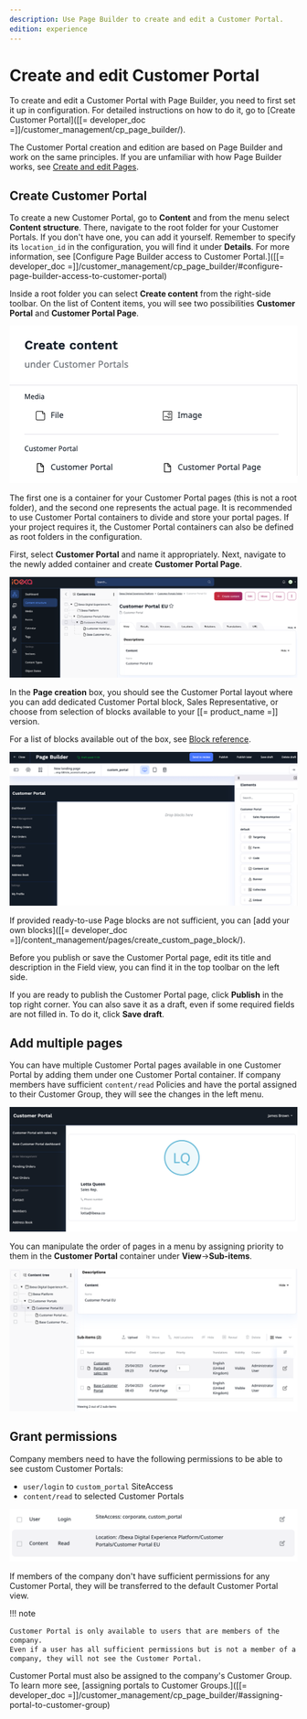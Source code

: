 ```yaml
---
description: Use Page Builder to create and edit a Customer Portal.
edition: experience
---
```


# Create and edit Customer Portal

To create and edit a Customer Portal with Page Builder, you need to first set it up in configuration.
For detailed instructions on how to do it, go to
[Create Customer Portal]([[= developer_doc =]]/customer_management/cp_page_builder/).

The Customer Portal creation and edition are based on Page Builder and work on the same principles.
If you are unfamiliar with how Page Builder works, see [Create and edit Pages](create_edit_pages.md).

## Create Customer Portal

To create a new Customer Portal, go to **Content** and from the menu select **Content structure**.
There, navigate to the root folder for your Customer Portals. 
If you don't have one, you can add it yourself.
Remember to specify its `location_id` in the configuration, you will find it under **Details**.
For more information, see [Configure Page Builder access to Customer Portal.]([[= developer_doc =]]/customer_management/cp_page_builder/#configure-page-builder-access-to-customer-portal)

Inside a root folder you can select **Create content** from the right-side toolbar.
On the list of Content items, you will see two possibilities **Customer Portal** and **Customer Portal Page**.

![Create content tab](img/cp_portal_vs_page.png)

The first one is a container for your Customer Portal pages (this is not a root folder), and the second one represents the actual page.
It is recommended to use Customer Portal containers to divide and store your portal pages.
If your project requires it, the Customer Portal containers can also be defined as root folders in the configuration.

First, select **Customer Portal** and name it appropriately.
Next, navigate to the newly added container and create **Customer Portal Page**. 

![Customer Portal container](img/cp_folder_for_portals.png)

In the **Page creation** box, you should see the Customer Portal layout where you can 
add dedicated Customer Portal block, Sales Representative, or choose from selection of blocks available to your [[= product_name =]] version.

For a list of blocks available out of the box, see [Block reference](block_reference.md).

![Page Builder view](img/cp_page_builder.png)

If provided ready-to-use Page blocks are not sufficient, you can [add your own blocks]([[= developer_doc =]]/content_management/pages/create_custom_page_block/).

Before you publish or save the Customer Portal page, edit its title and description in the Field view, you can find it in the top toolbar on the left side.

If you are ready to publish the Customer Portal page, click **Publish** in the top right corner.
You can also save it as a draft, even if some required fields are not filled in.
To do it, click **Save draft**.

## Add multiple pages

You can have multiple Customer Portal pages available in one Customer Portal by adding them under one Customer Portal container.
If company members have sufficient `content/read` Policies and have the portal assigned to their Customer Group, they will see the changes in the left menu.

![Multiple pages in one portal](img/cp_multiple_pages.png)

You can manipulate the order of pages in a menu by assigning priority to them in the **Customer Portal** container under **View**->**Sub-items**.

![Assigning page priority](img/cp_page_priority.png)

## Grant permissions

Company members need to have the following permissions to be able to see custom Customer Portals:

- `user/login` to `custom_portal` SiteAccess
- `content/read` to selected Customer Portals

![Customer Portal permissions](img/cp_permissions.png)

If members of the company don't have sufficient permissions for any Customer Portal, they will be transferred to the default Customer Portal view.

!!! note

    Customer Portal is only available to users that are members of the company.
    Even if a user has all sufficient permissions but is not a member of a company, they will not see the Customer Portal.

Customer Portal must also be assigned to the company's Customer Group. To learn more see, [assigning portals to Customer Groups.]([[= developer_doc =]]/customer_management/cp_page_builder/#assigning-portal-to-customer-group)

